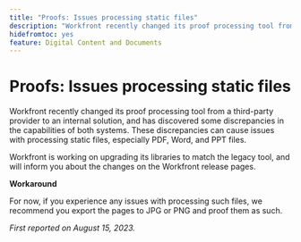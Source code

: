 ```yaml
---
title: "Proofs: Issues processing static files"
description: "Workfront recently changed its proof processing tool from a third-party provider to an internal solution, and has discovered some discrepancies in the capabilities of both systems. These discrepancies can cause issues with processing static files, especially PDF, Word, and PPT files. A workaround is available"
hidefromtoc: yes
feature: Digital Content and Documents
---
```


# Proofs: Issues processing static files

<!--WF and WFP TOCs-->

Workfront recently changed its proof processing tool from a third-party provider to an internal solution, and has discovered some discrepancies in the capabilities of both systems. These discrepancies can cause issues with processing static files, especially PDF, Word, and PPT files. 

Workfront is working on upgrading its libraries to match the legacy tool, and will inform you about the changes on the Workfront release pages.

**Workaround**

For now, if you experience any issues with processing such files, we recommend you export the pages to JPG or PNG and proof them as such.

_First reported on August 15, 2023._
